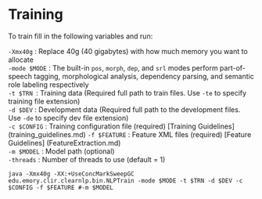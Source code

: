 # Training 

To train fill in the following variables and run:

`-Xmx40g` : Replace 40g (40 gigabytes) with how much memory you want to allocate  
`-mode $MODE` : The built-in `pos`, `morph`, `dep`, and `srl` modes perform part-of-speech tagging, morphological analysis, dependency parsing, and semantic role labeling respectively  
`-t $TRN `:  Training data (Required full path to train files. Use `-te` to specify training file extension)  
`-d $DEV` :  Development data (Required full path to the development files. Use `-de` to specify dev file extension)  
`-c $CONFIG` : Training configuration file (required) [Training Guidelines] (training_guidelines.md)
`-f $FEATURE` : Feature XML files (required) [Feature Guidelines] (FeatureExtraction.md)  
`-m $MODEL` : Model path (optional)  
`-threads` : Number of threads to use (default = 1) 



	java -Xmx40g -XX:+UseConcMarkSweepGC edu.emory.clir.clearnlp.bin.NLPTrain -mode $MODE -t $TRN -d $DEV -c $CONFIG -f $FEATURE #-m $MODEL
